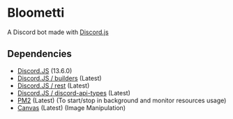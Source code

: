 # Bloometti
A Discord bot made with [Discord.js](https://discord.js.org/#/)

## Dependencies
- [Discord.JS](https://discord.js.org/#/) (13.6.0)
- [Discord.JS / builders](https://github.com/discordjs/discord.js/tree/main/packages/builders) (Latest)
- [Discord.JS / rest](https://github.com/discordjs/discord.js/tree/main/packages/rest) (Latest)
- [Discord.JS / discord-api-types](https://github.com/discordjs/discord-api-types/) (Latest)
- [PM2](https://pm2.keymetrics.io/) (Latest) (To start/stop in background and monitor resources usage)
- [Canvas](https://discordjs.guide/popular-topics/canvas.html#other-distributions) (Latest) (Image Manipulation)
